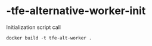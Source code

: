 # -tfe-alternative-worker-init

Initialization script call 

```
docker build -t tfe-alt-worker .
```
